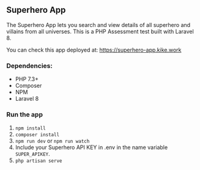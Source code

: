 ## Superhero App

The Superhero App lets you search and view details of all superhero and villains from all universes. This is a PHP Assessment test built with Laravel 8.

You can check this app deployed at: https://superhero-app.kike.work

### Dependencies:

- PHP 7.3+
- Composer
- NPM
- Laravel 8

### Run the app

1. `npm install`
2. `composer install`
3. `npm run dev` or `npm run watch`
4. Include your Superhero API KEY in .env in  the name variable `SUPER_APIKEY`. 
5. `php artisan serve`

